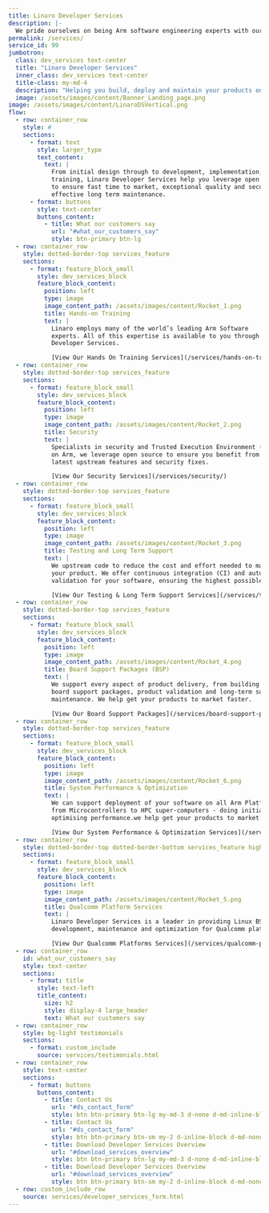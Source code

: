 ```yaml
---
title: Linaro Developer Services
description: |-
  We pride ourselves on being Arm software engineering experts with our experience & knowledge, capabilities, quality of our work & professionalism with our customers.
permalink: /services/
service_id: 99
jumbotron:
  class: dev_services text-center
  title: "Linaro Developer Services"
  inner_class: dev_services text-center
  title-class: my-md-4
  description: "Helping you build, deploy and maintain your products on Arm"
  image: /assets/images/content/Banner_Landing_page.png
image: /assets/images/content/LinaroDSVertical.png
flow:
  - row: container_row
    style: #
    sections:
      - format: text
        style: larger_type
        text_content:
          text: |
            From initial design through to development, implementation, support and
            training, Linaro Developer Services help you leverage open source on Arm
            to ensure fast time to market, exceptional quality and security, and cost
            effective long term maintenance.
      - format: buttons
        style: text-center
        buttons_content:
          - title: What our customers say
            url: "#what_our_customers_say"
            style: btn-primary btn-lg
  - row: container_row
    style: dotted-border-top services_feature
    sections:
      - format: feature_block_small
        style: dev_services_block
        feature_block_content:
          position: left
          type: image
          image_content_path: /assets/images/content/Rocket_1.png
          title: Hands-on Training
          text: |
            Linaro employs many of the world’s leading Arm Software
            experts. All of this expertise is available to you through Linaro
            Developer Services. 

            [View Our Hands On Training Services](/services/hands-on-training/)
  - row: container_row
    style: dotted-border-top services_feature
    sections:
      - format: feature_block_small
        style: dev_services_block
        feature_block_content:
          position: left
          type: image
          image_content_path: /assets/images/content/Rocket_2.png
          title: Security
          text: |
            Specialists in security and Trusted Execution Environment (TEE)
            on Arm, we leverage open source to ensure you benefit from the
            latest upstream features and security fixes.

            [View Our Security Services](/services/security/)
  - row: container_row
    style: dotted-border-top services_feature
    sections:
      - format: feature_block_small
        style: dev_services_block
        feature_block_content:
          position: left
          type: image
          image_content_path: /assets/images/content/Rocket_3.png
          title: Testing and Long Term Support
          text: |
            We upstream code to reduce the cost and effort needed to maintain
            your product. We offer continuous integration (CI) and automated
            validation for your software, ensuring the highest possible quality.

            [View Our Testing & Long Term Support Services](/services/testing-and-long-term-support/)
  - row: container_row
    style: dotted-border-top services_feature
    sections:
      - format: feature_block_small
        style: dev_services_block
        feature_block_content:
          position: left
          type: image
          image_content_path: /assets/images/content/Rocket_4.png
          title: Board Support Packages (BSP)
          text: |
            We support every aspect of product delivery, from building secure
            board support packages, product validation and long-term support &
            maintenance. We help get your products to market faster.

            [View Our Board Support Packages](/services/board-support-packages/)
  - row: container_row
    style: dotted-border-top services_feature
    sections:
      - format: feature_block_small
        style: dev_services_block
        feature_block_content:
          position: left
          type: image
          image_content_path: /assets/images/content/Rocket_6.png
          title: System Performance & Optimization
          text: |
            We can support deployment of your software on all Arm Platforms -
            from Microcontrollers to HPC super-computers - doing initial ports and
            optimising performance.we help get your products to market faster.

            [View Our System Performance & Optimization Services](/services/system-performance-and-optimization/)
  - row: container_row
    style: dotted-border-top dotted-border-bottom services_feature highlighted_feature
    sections:
      - format: feature_block_small
        style: dev_services_block
        feature_block_content:
          position: left
          type: image
          image_content_path: /assets/images/content/Rocket_5.png
          title: Qualcomm Platform Services
          text: |
            Linaro Developer Services is a leader in providing Linux BSP
            development, maintenance and optimization for Qualcomm platforms.

            [View Our Qualcomm Platforms Services](/services/qualcomm-platforms-services/)
  - row: container_row
    id: what_our_customers_say
    style: text-center
    sections:
      - format: title
        style: text-left
        title_content:
          size: h2
          style: display-4 large_header
          text: What our customers say
  - row: container_row
    style: bg-light testimonials
    sections:
      - format: custom_include
        source: services/testimonials.html
  - row: container_row
    style: text-center
    sections:
      - format: buttons
        buttons_content:
          - title: Contact Us
            url: "#ds_contact_form"
            style: btn btn-primary btn-lg my-md-3 d-none d-md-inline-block ds_contact_form_btn
          - title: Contact Us
            url: "#ds_contact_form"
            style: btn btn-primary btn-sm my-2 d-inline-block d-md-none ds_contact_form_btn
          - title: Download Developer Services Overview
            url: "#download_services_overview"
            style: btn btn-primary btn-lg my-md-3 d-none d-md-inline-block ds_overview_download
          - title: Download Developer Services Overview
            url: "#download_services_overview"
            style: btn btn-primary btn-sm my-2 d-inline-block d-md-none ds_overview_download
  - row: custom_include_row
    source: services/developer_services_form.html
---
```

